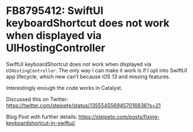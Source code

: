 # FB8795412: SwiftUI keyboardShortcut does not work when displayed via UIHostingController

SwiftUI keyboardShortcut does not work when displayed via `UIHostingController`. The only way I can make it work is if I opt into SwiftUI app lifecycle, which new can’t because iOS 13 and missing features.

Interestingly enough the code works in Catalyst.

Discussed this on Twitter: https://twitter.com/steipete/status/1355545569457016836?s=21

Blog Post with further details: https://steipete.com/posts/fixing-keyboardshortcut-in-swiftui/